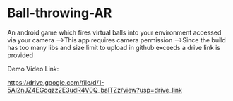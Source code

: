 # Ball-throwing-AR
An android game which fires virtual balls into your environment accessed via your camera 
-->This app requires camera permission
-->Since the build has too many libs and size limit to upload in github exceeds a drive link is provided

Demo Video Link:

https://drive.google.com/file/d/1-5Al2nJZ4EGoqzz2E3udR4V0Q_balTZz/view?usp=drive_link
